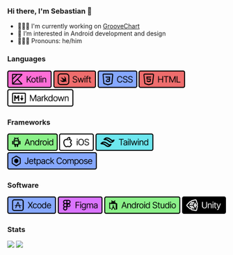 ### Hi there, I'm Sebastian 👋

- 👨🏻‍💻 I'm currently working on [GrooveChart](https://github.com/galaxygoldfish/groovechart)
- 🌴 I’m interested in Android development and design
- 🙍🏻‍♂️ Pronouns: he/him

### Languages
<div display="flex">
  <img src="https://github.com/galaxygoldfish/galaxygoldfish/blob/main/badges/Kotlin.png" height="40" />
  <img src="https://github.com/galaxygoldfish/galaxygoldfish/blob/main/badges/Swift.png" height="40" />
  <img src="https://github.com/galaxygoldfish/galaxygoldfish/blob/main/badges/CSS.png" height="40" />
  <img src="https://github.com/galaxygoldfish/galaxygoldfish/blob/main/badges/HTML.png" height="40" />
  <img src="https://github.com/galaxygoldfish/galaxygoldfish/blob/main/badges/Markdown.png" height="40" />
</div>

### Frameworks
<div display="flex">
  <img src="https://github.com/galaxygoldfish/galaxygoldfish/blob/main/badges/Android.png" height="40" />
  <img src="https://github.com/galaxygoldfish/galaxygoldfish/blob/main/badges/iOS.png" height="40" />
  <img src="https://github.com/galaxygoldfish/galaxygoldfish/blob/main/badges/Tailwind.png" height="40" />
  <img src="https://github.com/galaxygoldfish/galaxygoldfish/blob/main/badges/JetpackCompose.png" height="40" />
</div>

### Software
<div display="flex">
  <img src="https://github.com/galaxygoldfish/galaxygoldfish/blob/main/badges/Xcode.png" height="40" />
  <img src="https://github.com/galaxygoldfish/galaxygoldfish/blob/main/badges/Figma.png" height="40" />
  <img src="https://github.com/galaxygoldfish/galaxygoldfish/blob/main/badges/AndroidStudio.png" height="40" />
   <img src="https://github.com/galaxygoldfish/galaxygoldfish/blob/main/badges/Unity.png" height="40" />
</div>

### Stats
<p>
  <img src="https://github-readme-stats.vercel.app/api?username=galaxygoldfish&amp;show_icons=true&amp;hide_border=false&amp;&amp;count_private=true&amp;include_all_commits=true&amp;hide=contribs&amp;theme=nord" height="180em">
  <img src="https://github-readme-stats.vercel.app/api/top-langs/?username=galaxygoldfish&amp;show_icons=true&amp;hide_border=true&amp;count_private=true&amp;langs_count=8&amp;theme=nord" height="180em">
</p>
